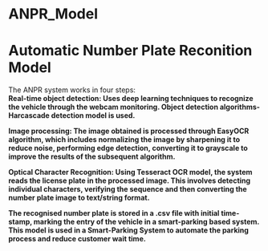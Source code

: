 # ANPR_Model
<h1>Automatic Number Plate Reconition Model</h1>
The ANPR system works in four steps:
<br>
<b>Real-time object detection:<b> Uses deep learning techniques to recognize the vehicle through the webcam monitoring. Object detection algorithms-Harcascade detection model is used.

<b>Image processing:<b> The image obtained is processed through EasyOCR algorithm, which includes normalizing the image by sharpening it to reduce noise, performing edge detection, converting it to grayscale to improve the results of the subsequent algorithm.

<b>Optical Character Recognition:<b> Using Tesseract OCR model, the system reads the license plate in the processed image. This involves detecting individual characters, verifying the sequence and then converting the number plate image to text/string format.
<p>
The recognised number plate is stored in a .csv file with initial time-stamp, marking the entry of the vehicle in a smart-parking based system. This model is used in a Smart-Parking System to automate the parking process and reduce customer wait time.
</p>
